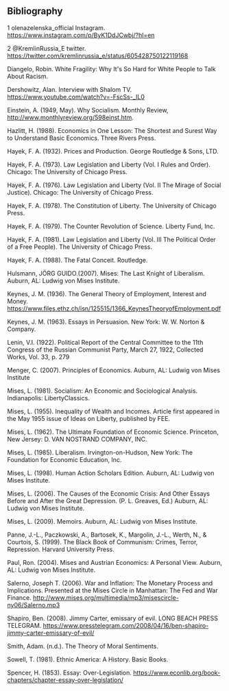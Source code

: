 ## Bibliography

1 olenazelenska_official Instagram. https://www.instagram.com/p/ByK1DdJCwbj/?hl=en

2 @KremlinRussia_E twitter. https://twitter.com/kremlinrussia_e/status/605428750122119168

Diangelo, Robin. White Fragility: Why It's So Hard for White People to Talk About Racism. 

Dershowitz, Alan. Interview with Shalom TV. https://www.youtube.com/watch?v=-FscSs-_IL0 

Einstein, A. (1949, May). Why Socialism. Monthly Review, http://www.monthlyreview.org/598einst.htm.

Hazlitt, H. (1988). Economics in One Lesson: The Shortest and Surest Way to Understand Basic Economics. Three Rivers Press.

Hayek, F. A. (1932). Prices and Production. George Routledge & Sons, LTD.

Hayek, F. A. (1973). Law Legislation and Liberty (Vol. I Rules and Order). Chicago: The University of Chicago Press.

Hayek, F. A. (1976). Law Legislation and Liberty (Vol. II The Mirage of Social Justice). Chicago: The University of Chicago Press.

Hayek, F. A. (1978). The Constitution of Liberty. The University of Chicago Press.

Hayek, F. A. (1979). The Counter Revolution of Science. Liberty Fund, Inc.

Hayek, F. A. (1981). Law Legislation and Liberty (Vol. III The Political Order of a Free People). The University of Chicago Press.

Hayek, F. A. (1988). The Fatal Conceit. Routledge.

Hulsmann, JÖRG GUIDO.(2007). Mises: The Last Knight of Liberalism. Auburn, AL: Ludwig von Mises Institute.

Keynes, J. M. (1936). The General Theory of Employment, Interest and Money. https://www.files.ethz.ch/isn/125515/1366_KeynesTheoryofEmployment.pdf

Keynes, J. M. (1963). Essays in Persuasion. New York: W. W. Norton & Company.

Lenin, V.I. (1922). Political Report of the Central Committee to the 11th Congress of the Russian Communist Party, March 27, 1922, Collected Works, Vol. 33, p. 279

Menger, C. (2007). Principles of Economics. Auburn, AL: Ludwig von Mises Institute

Mises, L. (1981). Socialism: An Economic and Sociological Analysis. Indianapolis: LibertyClassics.

Mises, L. (1955). Inequality of Wealth and Incomes. Article first appeared in the May 1955 issue of Ideas on Liberty, published by FEE.

Mises, L. (1962). The Ultimate Foundation of Economic Science.  Princeton, New Jersey:  D. VAN NOSTRAND COMPANY, INC.

Mises, L. (1985). Liberalism.  Irvington-on-Hudson, New York:  The Foundation for Economic Education, Inc.

Mises, L. (1998). Human Action Scholars Edition. Auburn, AL: Ludwig von Mises Institute.

Mises, L. (2006). The Causes of the Economic Crisis: And Other Essays Before and After the Great Depression. (P. L. Greaves, Ed.) Auburn, AL: Ludwig von Mises Institute.

Mises, L. (2009). Memoirs. Auburn, AL: Ludwig von Mises Institute.

Panne, J.-L., Paczkowski, A., Bartosek, K., Margolin, J.-L., Werth, N., & Courtois, S. (1999). The Black Book of Communism: Crimes, Terror, Repression. Harvard University Press.

Paul, Ron. (2004). Mises and Austrian Economics: A Personal View. Auburn, AL: Ludwig von Mises Institute.

Salerno, Joseph T. (2006). War and Inflation: The Monetary Process and Implications. Presented at the Mises Circle in Manhattan: The Fed and War Finance. http://www.mises.org/multimedia/mp3/misescircle-ny06/Salerno.mp3

Shapiro, Ben. (2008). Jimmy Carter, emissary of evil.  LONG BEACH PRESS TELEGRAM. https://www.presstelegram.com/2008/04/16/ben-shapiro-jimmy-carter-emissary-of-evil/

Smith, Adam. (n.d.). The Theory of Moral Sentiments.

Sowell, T. (1981). Ethnic America: A History. Basic Books.

Spencer, H. (1853). Essay: Over-Legislation. https://www.econlib.org/book-chapters/chapter-essay-over-legislation/